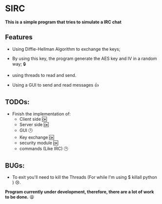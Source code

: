 # SIRC

**This is a simple program that tries to simulate a IRC chat**

## Features

  * Using Diffie-Hellman Algorithm to exchange the keys;

  * By using this key, the program generate the AES key and IV in a random way; :lock:

  * using threads to read and send.

  * Using a GUI to send and read messages :+1:

## TODOs:

  * Finish the implementation of:
      * Client side :ok:
      * Server side :ok:
      * GUI :clock2:
      * Key exchange :ok:
      * security module :ok:
      * commands (Like IRC) :clock2:

## BUGs:

  * To exit you'll need to kill the Threads (For while I'm using $ killall python ) :cry:.

**Program currently under development, therefore, there are a lot of work to be done.**  :tired_face:
